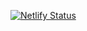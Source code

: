 [![Netlify Status](https://api.netlify.com/api/v1/badges/883de506-0789-46b5-b707-2fea2627ca43/deploy-status)](https://app.netlify.com/sites/tender-goodall-a07b07/deploys)